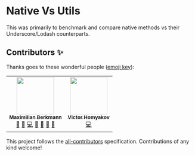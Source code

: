 # Native Vs Utils

This was primarily to benchmark and compare native methods vs their Underscore/Lodash counterparts.


## Contributors ✨

Thanks goes to these wonderful people ([emoji key](https://allcontributors.org/docs/en/emoji-key)):

<!-- ALL-CONTRIBUTORS-LIST:START - Do not remove or modify this section -->
<!-- prettier-ignore-start -->
<!-- markdownlint-disable -->
<table>
  <tr>
    <td align="center"><a href="https://github.com/Berkmann18"><img src="https://avatars.githubusercontent.com/u/8260834?v=4?s=100" width="100px;" alt=""/><br /><sub><b>Maximilian Berkmann</b></sub></a><br /><a href="#question-Berkmann18" title="Answering Questions">💬</a> <a href="#blog-Berkmann18" title="Blogposts">📝</a> <a href="https://github.com/Berkmann18/NativeVsUtils/commits?author=Berkmann18" title="Code">💻</a> <a href="#data-Berkmann18" title="Data">🔣</a> <a href="#ideas-Berkmann18" title="Ideas, Planning, & Feedback">🤔</a> <a href="#maintenance-Berkmann18" title="Maintenance">🚧</a> <a href="https://github.com/Berkmann18/NativeVsUtils/pulls?q=is%3Apr+reviewed-by%3ABerkmann18" title="Reviewed Pull Requests">👀</a></td>
    <td align="center"><a href="https://github.com/victor-homyakov"><img src="https://avatars.githubusercontent.com/u/121449?v=4?s=100" width="100px;" alt=""/><br /><sub><b>Victor Homyakov</b></sub></a><br /><a href="https://github.com/Berkmann18/NativeVsUtils/commits?author=victor-homyakov" title="Code">💻</a></td>
  </tr>
</table>

<!-- markdownlint-restore -->
<!-- prettier-ignore-end -->

<!-- ALL-CONTRIBUTORS-LIST:END -->

This project follows the [all-contributors](https://github.com/all-contributors/all-contributors) specification. Contributions of any kind welcome!
